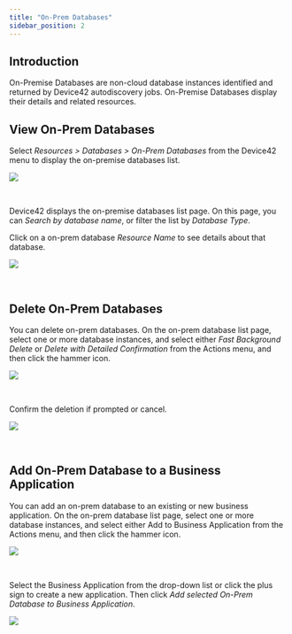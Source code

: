```yaml
---
title: "On-Prem Databases"
sidebar_position: 2
---
```


## Introduction

On-Premise Databases are non-cloud database instances identified and returned by Device42 autodiscovery jobs. On-Premise Databases display their details and related resources.

## View On-Prem Databases

Select _Resources > Databases > On-Prem Databases_ from the Device42 menu to display the on-premise databases list.

![](/assets/images/On-Prem-DBs-1-menu-250x126.png)

 

Device42 displays the on-premise databases list page. On this page, you can _Search by database name_, or filter the list by _Database Type_.

Click on a on-prem database _Resource Name_ to see details about that database.

![](/assets/images/On-Prem-DBs-2-list-pagefilter-250x116.png)

 

## Delete On-Prem Databases

You can delete on-prem databases. On the on-prem database list page, select one or more database instances, and select either _Fast Background Delete_ or _Delete with Detailed Confirmation_ from the Actions menu, and then click the hammer icon.

![](/assets/images/On-Prem-DBs-3-view-page-250x125.png)

 

Confirm the deletion if prompted or cancel.

![](/assets/images/On-Prem-DBs-6-delete-prompt-250x51.png)

 

## Add On-Prem Database to a Business Application

You can add an on-prem database to an existing or new business application. On the on-prem database list page, select one or more database instances, and select either Add to Business Application from the Actions menu, and then click the hammer icon.

![](/assets/images/D42-25010_add-on-prem-dbs-to-busapp-AH-250x96.png)

 

Select the Business Application from the drop-down list or click the plus sign to create a new application. Then click _Add selected On-Prem Database to Business Application_.

![](/assets/images/D42-25010_add-on-prem-dbs-to-busapp-pick-app-AH-2-250x140.png)
